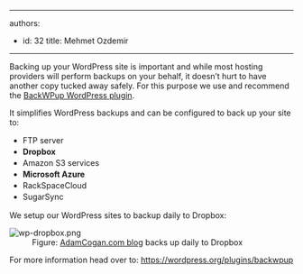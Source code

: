 

---
authors:
  - id: 32
    title: Mehmet Ozdemir
---




<span class='intro'> <p>​Backing up your WordPress site is important and while most hosting providers will perform backups on your behalf, it doesn’t hurt to have another copy tucked away safely. For this purpose we use and recommend the 
   <a href="https&#58;//wordpress.org/plugins/backwpup">BackWPup WordPress plugin</a>​.</p> </span>

<p>It simplifies WordP​ress backups and can be configured to back up your site to&#58;</p><div><ul><li> 
         <span style="line-height&#58;20px;">FTP server</span><br></li><li> 
         <b style="line-height&#58;20px;">Dropbox</b><br></li><li> 
         <span style="line-height&#58;20px;">Amazon S3 services</span><br></li><li> 
         <b style="line-height&#58;20px;">Microsoft Azure</b><br></li><li> 
         <span style="line-height&#58;20px;">RackSpaceCloud</span><br></li><li> 
         <span style="line-height&#58;20px;">SugarSync​</span><br></li></ul></div><p>We setup our WordPress sites to backup daily to Dropbox&#58;</p><dl class="goodImage"><dt><img src="/PublishingImages/wp-dropbox.png" alt="wp-dropbox.png" /></dt><dd>Figure&#58; <a href="http&#58;//adamcogan.com/">AdamCogan.com blog</a> backs up daily to Dropbox
 </dd></dl><p>For more information head over to&#58; <a href="https&#58;//wordpress.org/plugins/backwpup">https&#58;//wordpress.org/plugins/backwpup</a></p>


